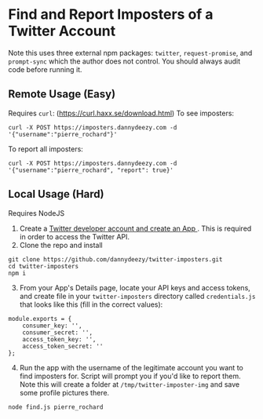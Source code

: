 # Find and Report Imposters of a Twitter Account

Note this uses three external npm packages: `twitter`, `request-promise`, and `prompt-sync` which the author does not control. You should always audit code before running it.

## Remote Usage (Easy)
Requires `curl`: (https://curl.haxx.se/download.html)
To see imposters:
```
curl -X POST https://imposters.dannydeezy.com -d '{"username":"pierre_rochard"}'
```
To report all imposters:
```
curl -X POST https://imposters.dannydeezy.com -d '{"username":"pierre_rochard", "report": true}'
```
## Local Usage (Hard)
Requires NodeJS
1. Create a [ Twitter developer account and create an App ](https://developer.twitter.com/). This is required in order to access the Twitter API.
2. Clone the repo and install
```
git clone https://github.com/dannydeezy/twitter-imposters.git
cd twitter-imposters
npm i
```
3. From your App's Details page, locate your API keys and access tokens, and create file in your `twitter-imposters` directory called `credentials.js` that looks like this (fill in the correct values):
```
module.exports = {
    consumer_key: '',
    consumer_secret: '',
    access_token_key: '',
    access_token_secret: ''
};
```
4. Run the app with the username of the legitimate account you want to find imposters for. Script will prompt you if you'd like to report them. Note this will create a folder at `/tmp/twitter-imposter-img` and save some profile pictures there.
```
node find.js pierre_rochard
```